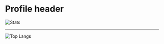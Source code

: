 # Profile header

![Stats](https://github-readme-stats.vercel.app/api?username=NiTiSon&show_icons=true&border_color=f3f3f344&bg_color=90,3f3f3f,444444&title_color=f3f3f3&text_color=e3e3e3&custom_title=NiTiSon%0Dstats)

---

![Top Langs](https://github-readme-stats.vercel.app/api/top-langs/?username=NiTiSon&layout=compact&border_color=f3f3f344&bg_color=90,3f3f3f,444444&title_color=f3f3f3&text_color=e3e3e3 )



